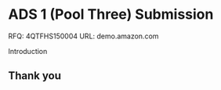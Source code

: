 <h1>ADS 1 (Pool Three) Submission</h1>
 
RFQ: 4QTFHS150004
URL: demo.amazon.com
 
Introduction
 
<h2>Thank you</h2>
